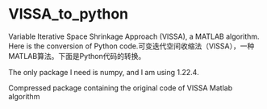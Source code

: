 # VISSA_to_python
Variable Iterative Space Shrinkage Approach (VISSA), a MATLAB algorithm. Here is the conversion of Python code.可变迭代空间收缩法（VISSA），一种MATLAB算法。下面是Python代码的转换。

The only package I need is numpy, and I am using 1.22.4.

Compressed package containing the original code of VISSA Matlab algorithm

